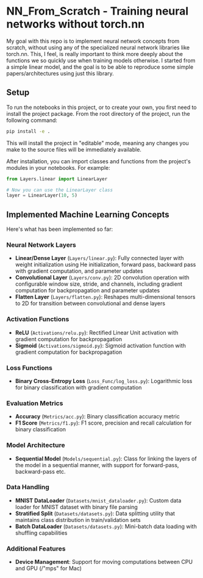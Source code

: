 # NN_From_Scratch - Training neural networks without torch.nn

My goal with this repo is to implement neural network concepts from scratch, without using any of the specialized neural network libraries like torch.nn. This, I feel, is really important to think more deeply about the functions we so quickly use when training models otherwise. I started from a simple linear model, and the goal is to be able to reproduce some simple papers/architectures using just this library.

## Setup

To run the notebooks in this project, or to create your own, you first need to install the project package. From the root directory of the project, run the following command:

```bash
pip install -e .
```

This will install the project in "editable" mode, meaning any changes you make to the source files will be immediately available.

After installation, you can import classes and functions from the project's modules in your notebooks. For example:

```python
from Layers.linear import LinearLayer

# Now you can use the LinearLayer class
layer = LinearLayer(10, 5)
```

## Implemented Machine Learning Concepts

Here's what has been implemented so far:

### Neural Network Layers
- **Linear/Dense Layer** (`Layers/linear.py`): Fully connected layer with weight initialization using He initialization, forward pass, backward pass with gradient computation, and parameter updates
- **Convolutional Layer** (`Layers/conv.py`): 2D convolution operation with configurable window size, stride, and channels, including gradient computation for backpropagation and parameter updates
- **Flatten Layer** (`Layers/flatten.py`): Reshapes multi-dimensional tensors to 2D for transition between convolutional and dense layers

### Activation Functions
- **ReLU** (`Activations/relu.py`): Rectified Linear Unit activation with gradient computation for backpropagation
- **Sigmoid** (`Activations/sigmoid.py`): Sigmoid activation function with gradient computation for backpropagation

### Loss Functions
- **Binary Cross-Entropy Loss** (`Loss_Func/log_loss.py`): Logarithmic loss for binary classification with gradient computation

### Evaluation Metrics
- **Accuracy** (`Metrics/acc.py`): Binary classification accuracy metric
- **F1 Score** (`Metrics/f1.py`): F1 score, precision and recall calculation for binary classification

### Model Architecture
- **Sequential Model** (`Models/sequential.py`): Class for linking the layers of the model in a sequential manner, with support for forward-pass, backward-pass etc.

### Data Handling
- **MNIST DataLoader** (`Datasets/mnist_dataloader.py`): Custom data loader for MNIST dataset with binary file parsing
- **Stratified Split** (`Datasets/datasets.py`): Data splitting utility that maintains class distribution in train/validation sets
- **Batch DataLoader** (`Datasets/datasets.py`): Mini-batch data loading with shuffling capabilities

### Additional Features
- **Device Management**: Support for moving computations between CPU and GPU (/"mps" for Mac)